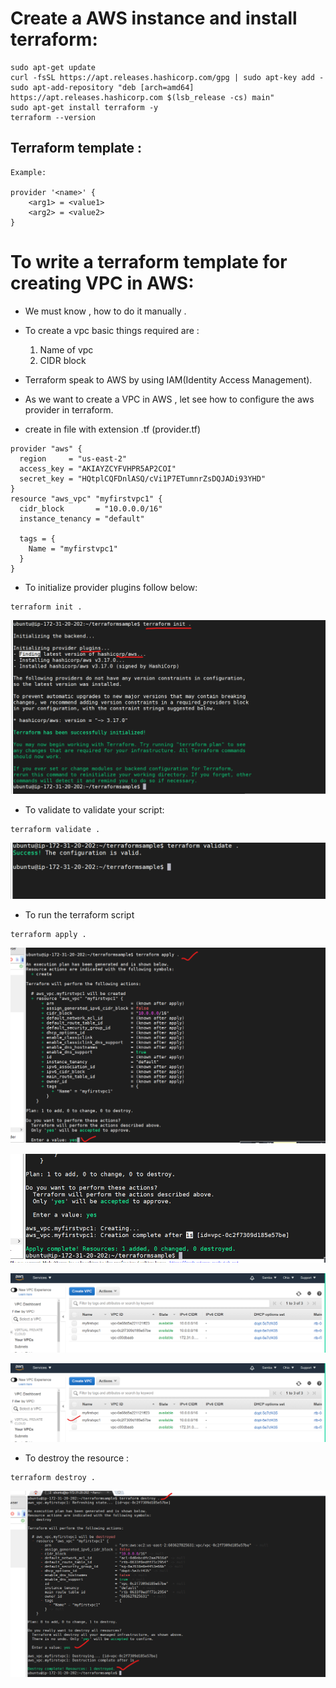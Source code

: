 # Create a AWS instance and install terraform:
```
sudo apt-get update 
curl -fsSL https://apt.releases.hashicorp.com/gpg | sudo apt-key add -
sudo apt-add-repository "deb [arch=amd64] https://apt.releases.hashicorp.com $(lsb_release -cs) main"
sudo apt-get install terraform -y 
terraform --version
```
## Terraform template :
```
Example:

provider '<name>' {
    <arg1> = <value1>
    <arg2> = <value2>
}
```
# To write a terraform template for creating VPC in AWS:
* We must know , how to do it manually .
* To create a vpc  basic things required are :
   1. Name of vpc
   2. CIDR block

* Terraform speak to AWS by using IAM(Identity Access Management).
* As we want to create a VPC in AWS , let see how to configure the aws provider in terraform.
* create in file with extension .tf (provider.tf)
```
provider "aws" {
  region     = "us-east-2"
  access_key = "AKIAYZCYFVHPR5AP2COI"
  secret_key = "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"
}
resource "aws_vpc" "myfirstvpc1" {
  cidr_block       = "10.0.0.0/16"
  instance_tenancy = "default"

  tags = {
    Name = "myfirstvpc1"
  }
}
```

* To initialize provider plugins follow below:
```
terraform init . 
```
![preview](../images/tf2.png)

* To validate to validate your script:

```
terraform validate .
```
![preview](../images/tf3.png)

* To run the terraform script 

```
terraform apply .
```
![preview](../images/tf4.png)

![preview](../images/tf5.png)

![preview](../images/tf6.png)

![preview](../images/tf7.png)

* To destroy the resource :

```
terraform destroy .
```
![preview](../images/tf8.png)